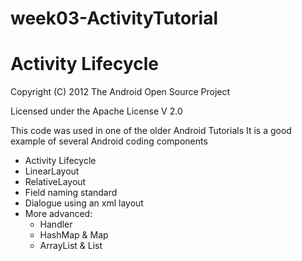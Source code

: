 # week03-ActivityTutorial
# Activity Lifecycle

Copyright (C) 2012 The Android Open Source Project

Licensed under the Apache License V 2.0 


This code was used in one of the older Android Tutorials
It is a good example of several Android coding components

* Activity Lifecycle
* LinearLayout
* RelativeLayout
* Field naming standard
* Dialogue using an xml layout
* More advanced:
	* Handler
	* HashMap & Map
	* ArrayList & List

